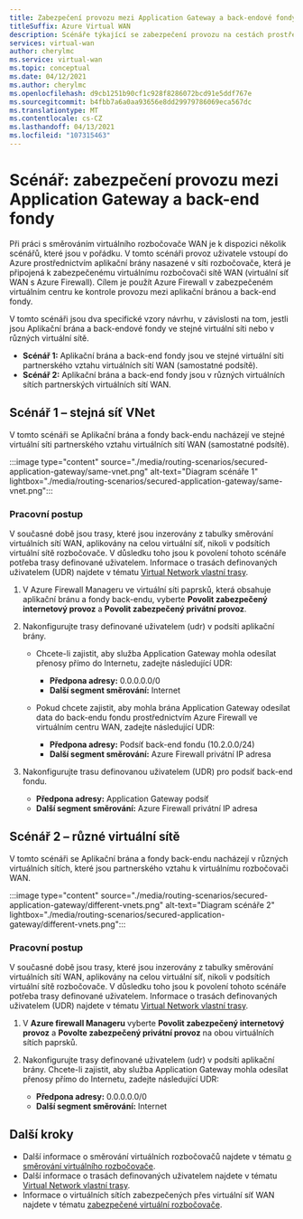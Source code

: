 ```yaml
---
title: Zabezpečení provozu mezi Application Gateway a back-endové fondy
titleSuffix: Azure Virtual WAN
description: Scénáře týkající se zabezpečení provozu na cestách prostřednictvím aplikační brány nasazené ve virtuální síti rozbočovače připojené k zabezpečené virtuální síti WAN.
services: virtual-wan
author: cherylmc
ms.service: virtual-wan
ms.topic: conceptual
ms.date: 04/12/2021
ms.author: cherylmc
ms.openlocfilehash: d9cb1251b90cf1c928f8286072bcd91e5ddf767e
ms.sourcegitcommit: b4fbb7a6a0aa93656e8dd29979786069eca567dc
ms.translationtype: MT
ms.contentlocale: cs-CZ
ms.lasthandoff: 04/13/2021
ms.locfileid: "107315463"
---
```

# <a name="scenario-secure-traffic-between-application-gateway-and-backend-pools"></a>Scénář: zabezpečení provozu mezi Application Gateway a back-end fondy

Při práci s směrováním virtuálního rozbočovače WAN je k dispozici několik scénářů, které jsou v pořádku. V tomto scénáři provoz uživatele vstoupí do Azure prostřednictvím aplikační brány nasazené v síti rozbočovače, která je připojená k zabezpečenému virtuálnímu rozbočovači sítě WAN (virtuální síť WAN s Azure Firewall). Cílem je použít Azure Firewall v zabezpečeném virtuálním centru ke kontrole provozu mezi aplikační bránou a back-end fondy.

V tomto scénáři jsou dva specifické vzory návrhu, v závislosti na tom, jestli jsou Aplikační brána a back-endové fondy ve stejné virtuální síti nebo v různých virtuální sítě.

* **Scénář 1:** Aplikační brána a back-end fondy jsou ve stejné virtuální síti partnerského vztahu virtuálních sítí WAN (samostatné podsítě).
* **Scénář 2:** Aplikační brána a back-end fondy jsou v různých virtuálních sítích partnerských virtuálních sítí WAN.

## <a name="scenario-1---same-vnet"></a><a name="scenario-1"></a>Scénář 1 – stejná síť VNet

V tomto scénáři se Aplikační brána a fondy back-endu nacházejí ve stejné virtuální síti partnerského vztahu virtuálních sítí WAN (samostatné podsítě).

:::image type="content" source="./media/routing-scenarios/secured-application-gateway/same-vnet.png" alt-text="Diagram scénáře 1" lightbox="./media/routing-scenarios/secured-application-gateway/same-vnet.png":::

### <a name="workflow"></a>Pracovní postup

V současné době jsou trasy, které jsou inzerovány z tabulky směrování virtuálních sítí WAN, aplikovány na celou virtuální síť, nikoli v podsítích virtuální sítě rozbočovače. V důsledku toho jsou k povolení tohoto scénáře potřeba trasy definované uživatelem. Informace o trasách definovaných uživatelem (UDR) najdete v tématu [Virtual Network vlastní trasy](../virtual-network/virtual-networks-udr-overview.md#user-defined).


1. V Azure Firewall Manageru ve virtuální síti paprsků, která obsahuje aplikační bránu a fondy back-endu, vyberte **Povolit zabezpečený internetový provoz** a **Povolit zabezpečený privátní provoz**.
1. Nakonfigurujte trasy definované uživatelem (udr) v podsíti aplikační brány.

   * Chcete-li zajistit, aby služba Application Gateway mohla odesílat přenosy přímo do Internetu, zadejte následující UDR:

     * **Předpona adresy:** 0.0.0.0.0/0
     * **Další segment směrování:** Internet

   * Pokud chcete zajistit, aby mohla brána Application Gateway odesílat data do back-endu fondu prostřednictvím Azure Firewall ve virtuálním centru WAN, zadejte následující UDR:

      * **Předpona adresy:** Podsíť back-end fondu (10.2.0.0/24)
      * **Další segment směrování:** Azure Firewall privátní IP adresa

1. Nakonfigurujte trasu definovanou uživatelem (UDR) pro podsíť back-end fondu.

   * **Předpona adresy:** Application Gateway podsíť
   * **Další segment směrování:** Azure Firewall privátní IP adresa

## <a name="scenario-2---different-vnets"></a><a name="scenario-2"></a>Scénář 2 – různé virtuální sítě

V tomto scénáři se Aplikační brána a fondy back-endu nacházejí v různých virtuálních sítích, které jsou partnerského vztahu k virtuálnímu rozbočovači WAN.

:::image type="content" source="./media/routing-scenarios/secured-application-gateway/different-vnets.png" alt-text="Diagram scénáře 2" lightbox="./media/routing-scenarios/secured-application-gateway/different-vnets.png":::

### <a name="workflow"></a>Pracovní postup

V současné době jsou trasy, které jsou inzerovány z tabulky směrování virtuálních sítí WAN, aplikovány na celou virtuální síť, nikoli v podsítích virtuální sítě rozbočovače. V důsledku toho jsou k povolení tohoto scénáře potřeba trasy definované uživatelem. Informace o trasách definovaných uživatelem (UDR) najdete v tématu [Virtual Network vlastní trasy](../virtual-network/virtual-networks-udr-overview.md#user-defined).

1. V **Azure firewall Manageru** vyberte **Povolit zabezpečený internetový provoz** a **Povolte zabezpečený privátní provoz** na obou virtuálních sítích paprsků.

1. Nakonfigurujte trasy definované uživatelem (udr) v podsíti aplikační brány. Chcete-li zajistit, aby služba Application Gateway mohla odesílat přenosy přímo do Internetu, zadejte následující UDR:

   * **Předpona adresy:** 0.0.0.0.0/0
   * **Další segment směrování:** Internet

## <a name="next-steps"></a>Další kroky

* Další informace o směrování virtuálních rozbočovačů najdete v tématu [o směrování virtuálního rozbočovače](about-virtual-hub-routing.md).
* Další informace o trasách definovaných uživatelem najdete v tématu [Virtual Network vlastní trasy](../virtual-network/virtual-networks-udr-overview.md#user-defined).
* Informace o virtuálních sítích zabezpečených přes virtuální síť WAN najdete v tématu [zabezpečené virtuální rozbočovače](../firewall-manager/secured-virtual-hub.md).
